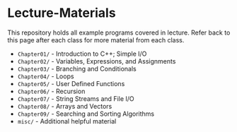 # Lecture-Materials
This repository holds all example programs covered in lecture. Refer back to this page after each class for more material from each class.

- `Chapter01/` - Introduction to C++; Simple I/O
- `Chapter02/` - Variables, Expressions, and Assignments
- `Chapter03/` - Branching and Conditionals
- `Chapter04/` - Loops
- `Chapter05/` - User Defined Functions
- `Chapter06/` - Recursion
- `Chapter07/` - String Streams and File I/O
- `Chapter08/` - Arrays and Vectors
- `Chapter09/` - Searching and Sorting Algorithms
- `misc/` - Additional helpful material